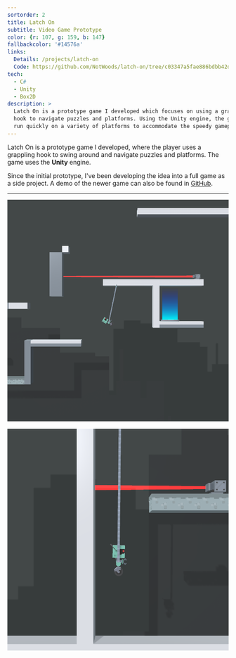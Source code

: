 ```yaml
---
sortorder: 2
title: Latch On
subtitle: Video Game Prototype
color: {r: 107, g: 159, b: 147}
fallbackcolor: '#14576a'
links:
  Details: /projects/latch-on
  Code: https://github.com/NotWoods/latch-on/tree/c03347a5fae886bdbb42db324d9967662922fa28
tech:
  - C#
  - Unity
  - Box2D
description: >
  Latch On is a prototype game I developed which focuses on using a grappling
  hook to navigate puzzles and platforms. Using the Unity engine, the game can
  run quickly on a variety of platforms to accommodate the speedy gameplay.
---
```

Latch On is a prototype game I developed, where the player uses a grappling hook
to swing around and navigate puzzles and platforms.
The game uses the **Unity** engine.

Since the initial prototype, I've been developing the idea into a full game as a
side project. A demo of the newer game can also be found in [GitHub](https://github.com/NotWoods/latch-on/releases).

___

![Swinging through a level in Latch On](/images/latch-on/zoomed-out.png)

![Rising near a laser in Latch On](/images/latch-on/rising.png)
